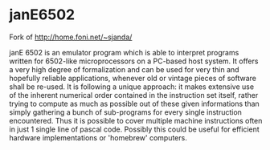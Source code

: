 # janE6502

Fork of http://home.foni.net/~sjanda/

janE 6502 is an emulator program which is able to interpret programs written for 6502-like microprocessors on a PC-based host system. It offers a very high degree of formalization and can be used for very thin and hopefully reliable applications, whenever old or vintage pieces of software shall be re-used. It is following a unique approach: it makes extensive use of the inherent numerical order contained in the instruction set itself, rather trying to compute as much as possible out of these given informations than simply gathering a bunch of sub-programs for every single instruction encountered. Thus it is possible to cover multiple machine instructions often in just 1 single line of pascal code. Possibly this could be useful for efficient hardware implementations or 'homebrew' computers. 
